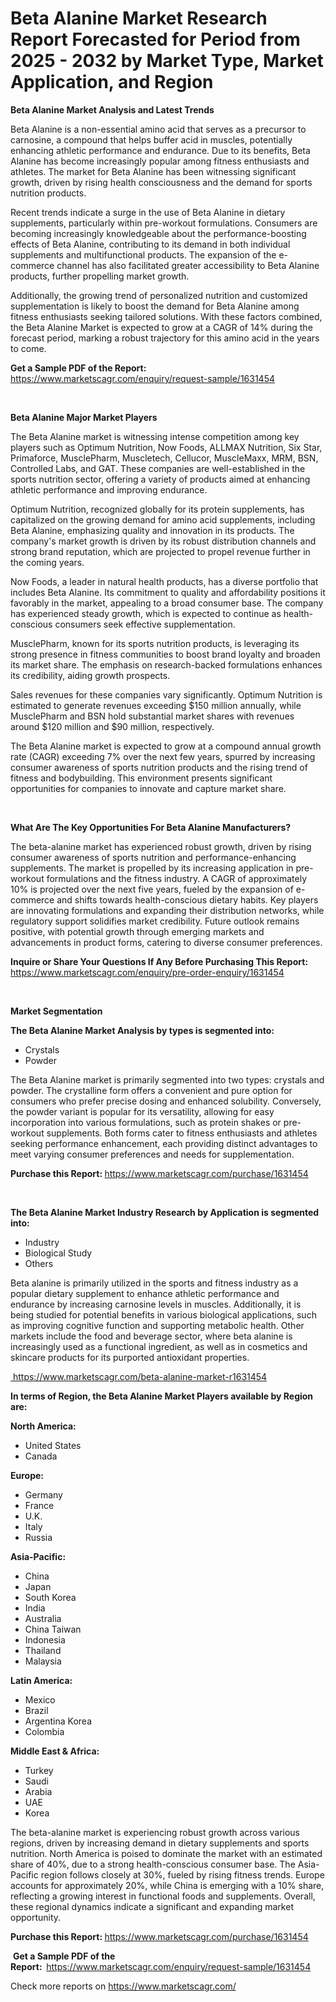 <p><h1>Beta Alanine Market Research Report Forecasted for Period from 2025 -  2032 by Market Type, Market Application, and Region</h1></p><p><strong>Beta Alanine Market Analysis and Latest Trends</strong></p>
<p><p>Beta Alanine is a non-essential amino acid that serves as a precursor to carnosine, a compound that helps buffer acid in muscles, potentially enhancing athletic performance and endurance. Due to its benefits, Beta Alanine has become increasingly popular among fitness enthusiasts and athletes. The market for Beta Alanine has been witnessing significant growth, driven by rising health consciousness and the demand for sports nutrition products.</p><p>Recent trends indicate a surge in the use of Beta Alanine in dietary supplements, particularly within pre-workout formulations. Consumers are becoming increasingly knowledgeable about the performance-boosting effects of Beta Alanine, contributing to its demand in both individual supplements and multifunctional products. The expansion of the e-commerce channel has also facilitated greater accessibility to Beta Alanine products, further propelling market growth. </p><p>Additionally, the growing trend of personalized nutrition and customized supplementation is likely to boost the demand for Beta Alanine among fitness enthusiasts seeking tailored solutions. With these factors combined, the Beta Alanine Market is expected to grow at a CAGR of 14% during the forecast period, marking a robust trajectory for this amino acid in the years to come.</p></p>
<p><strong>Get a Sample PDF of the Report:&nbsp;</strong> <a href="https://www.marketscagr.com/enquiry/request-sample/1631454?utm_campaign=1879&utm_medium=2&utm_source=Github&utm_content=ia&utm_term=30012025&utm_id=beta-alanine">https://www.marketscagr.com/enquiry/request-sample/1631454</a></p>
<p>&nbsp;</p>
<p><strong>Beta Alanine Major Market Players</strong></p>
<p><p>The Beta Alanine market is witnessing intense competition among key players such as Optimum Nutrition, Now Foods, ALLMAX Nutrition, Six Star, Primaforce, MusclePharm, Muscletech, Cellucor, MuscleMaxx, MRM, BSN, Controlled Labs, and GAT. These companies are well-established in the sports nutrition sector, offering a variety of products aimed at enhancing athletic performance and improving endurance.</p><p>Optimum Nutrition, recognized globally for its protein supplements, has capitalized on the growing demand for amino acid supplements, including Beta Alanine, emphasizing quality and innovation in its products. The company's market growth is driven by its robust distribution channels and strong brand reputation, which are projected to propel revenue further in the coming years.</p><p>Now Foods, a leader in natural health products, has a diverse portfolio that includes Beta Alanine. Its commitment to quality and affordability positions it favorably in the market, appealing to a broad consumer base. The company has experienced steady growth, which is expected to continue as health-conscious consumers seek effective supplementation.</p><p>MusclePharm, known for its sports nutrition products, is leveraging its strong presence in fitness communities to boost brand loyalty and broaden its market share. The emphasis on research-backed formulations enhances its credibility, aiding growth prospects.</p><p>Sales revenues for these companies vary significantly. Optimum Nutrition is estimated to generate revenues exceeding $150 million annually, while MusclePharm and BSN hold substantial market shares with revenues around $120 million and $90 million, respectively. </p><p>The Beta Alanine market is expected to grow at a compound annual growth rate (CAGR) exceeding 7% over the next few years, spurred by increasing consumer awareness of sports nutrition products and the rising trend of fitness and bodybuilding. This environment presents significant opportunities for companies to innovate and capture market share.</p></p>
<p>&nbsp;</p>
<p><strong>What Are The Key Opportunities For Beta Alanine Manufacturers?</strong></p>
<p><p>The beta-alanine market has experienced robust growth, driven by rising consumer awareness of sports nutrition and performance-enhancing supplements. The market is propelled by its increasing application in pre-workout formulations and the fitness industry. A CAGR of approximately 10% is projected over the next five years, fueled by the expansion of e-commerce and shifts towards health-conscious dietary habits. Key players are innovating formulations and expanding their distribution networks, while regulatory support solidifies market credibility. Future outlook remains positive, with potential growth through emerging markets and advancements in product forms, catering to diverse consumer preferences.</p></p>
<p><strong>Inquire or Share Your Questions If Any Before Purchasing This Report:</strong> <a href="https://www.marketscagr.com/enquiry/pre-order-enquiry/1631454?utm_campaign=1879&utm_medium=2&utm_source=Github&utm_content=ia&utm_term=30012025&utm_id=beta-alanine">https://www.marketscagr.com/enquiry/pre-order-enquiry/1631454</a></p>
<p>&nbsp;</p>
<p><strong>Market Segmentation</strong></p>
<p><strong>The Beta Alanine Market Analysis by types is segmented into:</strong></p>
<p><ul><li>Crystals</li><li>Powder</li></ul></p>
<p><p>The Beta Alanine market is primarily segmented into two types: crystals and powder. The crystalline form offers a convenient and pure option for consumers who prefer precise dosing and enhanced solubility. Conversely, the powder variant is popular for its versatility, allowing for easy incorporation into various formulations, such as protein shakes or pre-workout supplements. Both forms cater to fitness enthusiasts and athletes seeking performance enhancement, each providing distinct advantages to meet varying consumer preferences and needs for supplementation.</p></p>
<p><strong>Purchase this Report:&nbsp;</strong><a href="https://www.marketscagr.com/purchase/1631454?utm_campaign=1879&utm_medium=2&utm_source=Github&utm_content=ia&utm_term=30012025&utm_id=beta-alanine">https://www.marketscagr.com/purchase/1631454</a></p>
<p>&nbsp;</p>
<p><strong>The Beta Alanine Market Industry Research by Application is segmented into:</strong></p>
<p><ul><li>Industry</li><li>Biological Study</li><li>Others</li></ul></p>
<p><p>Beta alanine is primarily utilized in the sports and fitness industry as a popular dietary supplement to enhance athletic performance and endurance by increasing carnosine levels in muscles. Additionally, it is being studied for potential benefits in various biological applications, such as improving cognitive function and supporting metabolic health. Other markets include the food and beverage sector, where beta alanine is increasingly used as a functional ingredient, as well as in cosmetics and skincare products for its purported antioxidant properties.</p></p>
<p><a href="https://www.marketscagr.com/beta-alanine-market-r1631454?utm_campaign=1879&utm_medium=2&utm_source=Github&utm_content=ia&utm_term=30012025&utm_id=beta-alanine">&nbsp;https://www.marketscagr.com/beta-alanine-market-r1631454</a></p>
<p><strong>In terms of Region, the Beta Alanine Market Players available by Region are:</strong></p>
<p>
    <p> <strong> North America: </strong>
        <ul>
            <li>United States</li>
            <li>Canada</li>
        </ul>
        </p> 
    <p> <strong> Europe: </strong>
        <ul>
            <li>Germany</li>
            <li>France</li>
            <li>U.K.</li>
            <li>Italy</li>
            <li>Russia</li>
        </ul>
        </p> 
    <p> <strong> Asia-Pacific: </strong>
        <ul>
            <li>China</li>
            <li>Japan</li>
            <li>South Korea</li>
            <li>India</li>
            <li>Australia</li>
            <li>China Taiwan</li>
            <li>Indonesia</li>
            <li>Thailand</li>
            <li>Malaysia</li>
        </ul>
        </p> 
    <p> <strong> Latin America: </strong>
        <ul>
            <li>Mexico</li>
            <li>Brazil</li>
            <li>Argentina Korea</li>
            <li>Colombia</li>
        </ul>
        </p> 
    <p> <strong> Middle East & Africa: </strong>
        <ul>
            <li>Turkey</li>
            <li>Saudi</li>
            <li>Arabia</li>
            <li>UAE</li>
            <li>Korea</li>
        </ul>
    </p>
    </p>
<p><p>The beta-alanine market is experiencing robust growth across various regions, driven by increasing demand in dietary supplements and sports nutrition. North America is poised to dominate the market with an estimated share of 40%, due to a strong health-conscious consumer base. The Asia-Pacific region follows closely at 30%, fueled by rising fitness trends. Europe accounts for approximately 20%, while China is emerging with a 10% share, reflecting a growing interest in functional foods and supplements. Overall, these regional dynamics indicate a significant and expanding market opportunity.</p></p>
<p><strong>Purchase this Report: </strong><a href="https://www.marketscagr.com/purchase/1631454?utm_campaign=1879&utm_medium=2&utm_source=Github&utm_content=ia&utm_term=30012025&utm_id=beta-alanine">https://www.marketscagr.com/purchase/1631454</a></p>
<p>&nbsp;<strong>Get a Sample PDF of the Report:&nbsp;&nbsp;</strong><a href="https://www.marketscagr.com/enquiry/request-sample/1631454?utm_campaign=1879&utm_medium=2&utm_source=Github&utm_content=ia&utm_term=30012025&utm_id=beta-alanine">https://www.marketscagr.com/enquiry/request-sample/1631454</a></p>
<p><strong></strong></p>
<p>Check more reports on <a href="https://www.marketscagr.com/?utm_campaign=1879&utm_medium=2&utm_source=Github&utm_content=ia&utm_term=30012025&utm_id=beta-alanine">https://www.marketscagr.com/</a></p>
